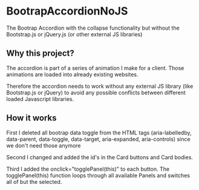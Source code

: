 # BootrapAccordionNoJS
The Bootrap Accordion with the collapse functionality but without the Bootstrap.js or jQuery.js (or other external JS libraries)

## Why this project?
The accordion is part of a series of animation I make for a client. Those animations are loaded into already existing websites.

Therefore the accordion needs to work without any external JS library (like Bootstrap.js or jQuery) to avoid any possible conflicts between different loaded Javascript libraries.

## How it works
First I deleted all bootrap data toggle from the HTML tags (aria-labelledby, data-parent, data-toggle, data-target, aria-expanded, aria-controls) since we don't need those anymore

Second I changed and added the id's in the Card buttons and Card bodies.

Third I added the onclick="togglePanel(this)" to each button. The togglePanel(this) function loops through all available Panels and switches all of but the selected.
